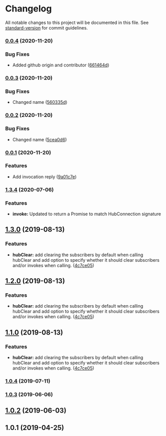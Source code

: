 # Changelog

All notable changes to this project will be documented in this file. See [standard-version](https://github.com/conventional-changelog/standard-version) for commit guidelines.

### [0.0.4](https://github.com/longcui/cypress-plugin-signalr/compare/v0.0.3...v0.0.4) (2020-11-20)


### Bug Fixes

* Added github origin and contributor ([661464d](https://github.com/longcui/cypress-plugin-signalr/commit/661464d0e0ce22acd2ee1e9e6f17f9be8c6cde19))

### [0.0.3](https://github.com/longcui/cypress-plugin-signalr/compare/v0.0.2...v0.0.3) (2020-11-20)


### Bug Fixes

* Changed name ([560335d](https://github.com/longcui/cypress-plugin-signalr/commit/560335d6cfaf43585172bb984b658f1f91634207))

### [0.0.2](https://github.com/longcui/cypress-plugin-signalr/compare/v0.0.1...v0.0.2) (2020-11-20)


### Bug Fixes

* Changed name ([5cea0d6](https://github.com/longcui/cypress-plugin-signalr/commit/5cea0d69d13889042e9bd4010709e68fc2651ca3))

### [0.0.1](https://github.com/basslagter/cypress-plugin-signalr/compare/v1.3.4...v0.0.1) (2020-11-20)


### Features

* Add invocation reply ([9a01c7e](https://github.com/basslagter/cypress-plugin-signalr/commit/9a01c7e6c56b7226db7e935e69e5416315f11689))

### [1.3.4](https://github.com/basslagter/cypress-plugin-signalr/compare/v1.3.3...v1.3.4) (2020-07-06)

### Features

* **invoke:** Updated to return a Promise to match HubConnection signature

## [1.3.0](https://github.com/basslagter/cypress-plugin-signalr/compare/v1.0.4...v1.3.0) (2019-08-13)

### Features

* **hubClear:** add clearing the subscribers by default when calling hubClear and add option to specify whether it should clear subscribers and/or invokes when calling. ([4c7ce05](https://github.com/basslagter/cypress-plugin-signalr/commit/4c7ce05))



## [1.2.0](https://github.com/basslagter/cypress-plugin-signalr/compare/v1.0.4...v1.2.0) (2019-08-13)


### Features

* **hubClear:** add clearing the subscribers by default when calling hubClear and add option to specify whether it should clear subscribers and/or invokes when calling. ([4c7ce05](https://github.com/basslagter/cypress-plugin-signalr/commit/4c7ce05))



## [1.1.0](https://github.com/basslagter/cypress-plugin-signalr/compare/v1.0.4...v1.1.0) (2019-08-13)


### Features

* **hubClear:** add clearing the subscribers by default when calling hubClear and add option to specify whether it should clear subscribers and/or invokes when calling. ([4c7ce05](https://github.com/basslagter/cypress-plugin-signalr/commit/4c7ce05))



### [1.0.4](https://github.com/basslagter/cypress-plugin-signalr/compare/v1.0.3...v1.0.4) (2019-07-11)



### [1.0.3](https://github.com/basslagter/cypress-plugin-signalr/compare/v1.0.2...v1.0.3) (2019-06-06)



## [1.0.2](https://github.com/basslagter/cypress-plugin-signalr/compare/v1.0.1...v1.0.2) (2019-06-03)



## 1.0.1 (2019-04-25)

